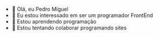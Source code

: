 - 👋 Olá, eu Pedro Miguel
- 👀 Eu estou interessado em ser um programador FrontEnd
- 🌱 Estou aprendendo programação
- 💞️ Estou tentando colaborar programando sites

<!---
PedroMi321/PedroMi321 is a ✨ special ✨ repository because its `README.md` (this file) appears on your GitHub profile.
You can click the Preview link to take a look at your changes.
--->
